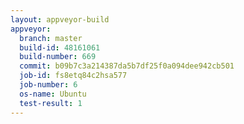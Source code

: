 ```yaml
---
layout: appveyor-build
appveyor:
  branch: master
  build-id: 48161061
  build-number: 669
  commit: b09b7c3a214387da5b7df25f0a094dee942cb501
  job-id: fs8etq84c2hsa577
  job-number: 6
  os-name: Ubuntu
  test-result: 1
---
```

